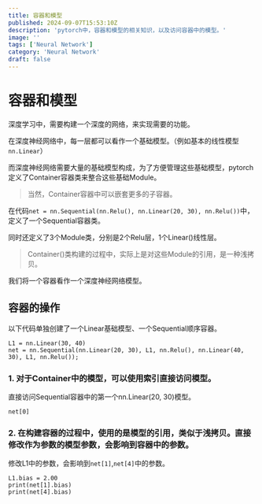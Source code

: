 ```yaml
---
title: 容器和模型
published: 2024-09-07T15:53:10Z
description: 'pytorch中，容器和模型的相关知识，以及访问容器中的模型。'
image: ''
tags: ['Neural Network']
category: 'Neural Network'
draft: false
---
```


# 容器和模型

深度学习中，需要构建一个深度的网络，来实现需要的功能。

在深度神经网络中，每一层都可以看作一个基础模型。（例如基本的线性模型`nn.Linear`）

而深度神经网络需要大量的基础模型构成，为了方便管理这些基础模型，pytorch定义了Container容器类来整合这些基础Module。

> 当然，Container容器中可以嵌套更多的子容器。

在代码`net = nn.Sequential(nn.Relu(), nn.Linear(20, 30), nn.Relu())`中，定义了一个Sequential容器类。

同时还定义了3个Module类，分别是2个Relu层，1个Linear()线性层。

> Container()类构建的过程中，实际上是对这些Module的引用，是一种浅拷贝。
>

我们将一个容器看作一个深度神经网络模型。

## 容器的操作

以下代码单独创建了一个Linear基础模型、一个Sequential顺序容器。
```
L1 = nn.Linear(30, 40)
net = nn.Sequential(nn.Linear(20, 30), L1, nn.Relu(), nn.Linear(40, 30), L1, nn.Relu());
```

### 1. 对于Container中的模型，可以使用索引直接访问模型。

直接访问Sequential容器中的第一个nn.Linear(20, 30)模型。

```
net[0] 
```

### 2. 在构建容器的过程中，使用的是模型的引用，类似于浅拷贝。直接修改作为参数的模型参数，会影响到容器中的参数。


修改L1中的参数，会影响到`net[1]`,`net[4]`中的参数。

```
L1.bias = 2.00
print(net[1].bias)
print(net[4].bias)
```


